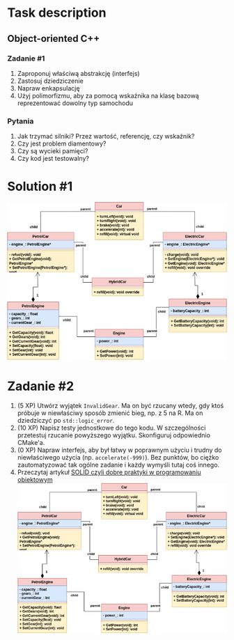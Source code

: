 




# Task description

## Object-oriented C++

### Zadanie #1

1. <!-- .element: class="fragment fade-in" --> Zaproponuj właściwą abstrakcję (interfejs)
2. <!-- .element: class="fragment fade-in" --> Zastosuj dziedziczenie
3. <!-- .element: class="fragment fade-in" --> Napraw enkapsulację
4. <!-- .element: class="fragment fade-in" --> Użyj polimorfizmu, aby za pomocą wskaźnika na klasę bazową reprezentować dowolny typ samochodu

### Pytania

1. <!-- .element: class="fragment fade-in" --> Jak trzymać silniki? Przez wartość, referencję, czy wskaźnik?
2. <!-- .element: class="fragment fade-in" --> Czy jest problem diamentowy?
3. <!-- .element: class="fragment fade-in" --> Czy są wycieki pamięci?
4. <!-- .element: class="fragment fade-in" --> Czy kod jest testowalny?


# Solution #1

![Solution](./Cars.png)


# Zadanie #2
1. (5 XP) Utwórz wyjątek <code>InvalidGear</code>. Ma on być rzucany wtedy, gdy ktoś próbuje w niewłaściwy sposób zmienić bieg, np. z 5 na R. Ma on dziedziczyć po `std::logic_error`.
2. (10 XP) Napisz testy jednostkowe do tego kodu. W szczególności przetestuj rzucanie powyższego wyjątku. Skonfiguruj odpowiednio CMake'a.
3. (0 XP) Napraw interfejs, aby był łatwy w poprawnym użyciu i trudny do niewłaściwego użycia (np. <code>accelerate(-999)</code>). Bez punktów, bo ciężko zautomatyzować tak ogólne zadanie i każdy wymyśli tutaj coś innego.
4. Przeczytaj artykuł [SOLID czyli dobre praktyki w programowaniu obiektowym](https://www.samouczekprogramisty.pl/solid-czyli-dobre-praktyki-w-programowaniu-obiektowym/)
![Solution](Cars.png)
